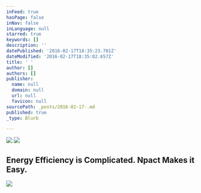 ```yaml
---
inFeed: true
hasPage: false
inNav: false
inLanguage: null
starred: true
keywords: []
description: ''
datePublished: '2016-02-17T18:35:23.701Z'
dateModified: '2016-02-17T18:35:02.657Z'
title: ' '
author: []
authors: []
publisher:
  name: null
  domain: null
  url: null
  favicon: null
sourcePath: _posts/2016-02-17-.md
published: true
_type: Blurb

---
```

![](https://the-grid-user-content.s3-us-west-2.amazonaws.com/d8a1abe6-620b-4ad1-bd2f-a2b25ee74c39.png)
![](https://the-grid-user-content.s3-us-west-2.amazonaws.com/5825d850-387a-48cb-b88b-f6967471ae75.jpg)

## Energy Efficiency is Complicated. Npact Makes it Easy.
![](https://the-grid-user-content.s3-us-west-2.amazonaws.com/d879cc24-34af-4bec-94e3-e35f21f548c8.png)

#